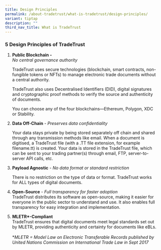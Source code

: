 ```yaml
---
title: Design Principles
permalink: /about-tradetrust/what-is-tradetrust/design-principles/
variant: tiptap
description: ""
third_nav_title: What is TradeTrust
---
```

<h3><strong>5 Design Principles of TradeTrust</strong></h3>
<ol data-tight="true" class="tight">
<li>
<p><strong>Public Blockchain - </strong>
<br><em>No central governance authority</em> 
<br>
</p>
<p>TradeTrust uses secure technologies (blockchain, smart contracts, non-fungible
tokens or NFTs) to manage electronic trade documents without a central
authority.</p>
<p>TradeTrust also uses Decentralised Identifiers (DID), digital signatures
and cryptographic proof methods to verify the source and authenticity of
documents.</p>
<p>You can choose any of the four blockchains—Ethereum, Polygon, XDC or Stability.</p>
<p></p>
</li>
<li>
<p><strong>Data Off-Chain</strong> - <em>Preserves data confidentiality</em>
</p>
<p></p>
<p>Your data stays private by being stored separately off chain and shared
through any transmission methods like email. When a document is digitised,
a TradeTrust file (with a .TT file extension, for example <a rel="noopener noreferrer nofollow" target="_blank">filename.tt</a>) is created. Your data
is stored in the TradeTrust file, which can be sent to your trading partner(s)
through email, FTP, server-to-server API calls, etc.</p>
</li>
</ol>
<ol start="3" data-tight="true" class="tight">
<li>
<p><strong>Payload Agnostic</strong> - <em>No data format or standard restriction</em>
</p>
<p></p>
<p>There is no restriction on the type of data or format. TradeTrust works
for ALL types of digital documents.</p>
</li>
</ol>
<p></p>
<ol start="4" data-tight="true" class="tight">
<li>
<p><strong>Open-Source</strong> - <em>Full transparency for faster adoption</em> 
<br>TradeTrust distributes its software as open-source, making it easier for
everyone in the public sector to understand and use. It also enables full
transparency for easy integration and implementation.</p>
</li>
</ol>
<p></p>
<ol start="5" data-tight="true" class="tight">
<li>
<p><strong>MLETR*-Compliant</strong> 
<br>TradeTrust ensures that digital documents meet legal standards set out
by MLETR, providing authenticity and certainty for documents like eBLs.
<br>
<br>*<em>MLETR = Model Law on Electronic Transferable Records published by United Nations Commission on International Trade Law in Sept 2017</em>
</p>
</li>
</ol>
<p></p>